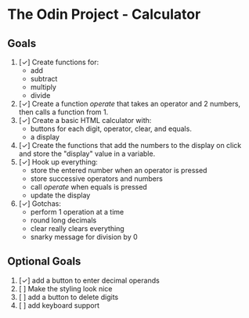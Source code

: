 # The Odin Project - Calculator

## Goals
1. [&check;] Create functions for: 
    - add
    - subtract
    - multiply
    - divide
2. [&check;] Create a function *operate* that takes an operator and 2 numbers, then calls a function from 1.
3. [&check;] Create a basic HTML calculator with: 
    - buttons for each digit, operator, clear, and equals.
    - a display
4. [&check;] Create the functions that add the numbers to the display on click and store the "display" value in a variable.
5. [&check;] Hook up everything:
    - store the entered number when an operator is pressed
    - store successive operators and numbers
    - call *operate* when equals is pressed
    - update the display
6. [&check;] Gotchas:
    - perform 1 operation at a time
    - round long decimals
    - clear really clears everything
    - snarky message for division by 0

## Optional Goals
1. [&check;] add a button to enter decimal operands
2. [ ] Make the styling look nice
3. [ ] add a button to delete digits
4. [ ] add keyboard support